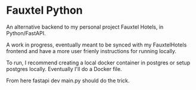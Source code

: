 # Fauxtel Python

An alternative backend to my personal project Fauxtel Hotels, in Python/FastAPI.

A work in progress, eventually meant to be synced with my FauxtelHotels frontend and have a more user frienly instructions for running locally.

To run, I recommend creating a local docker container in postgres or setup postgres locally. Eventually I'll do a Docker file.

From here fastapi dev main.py should do the trick.